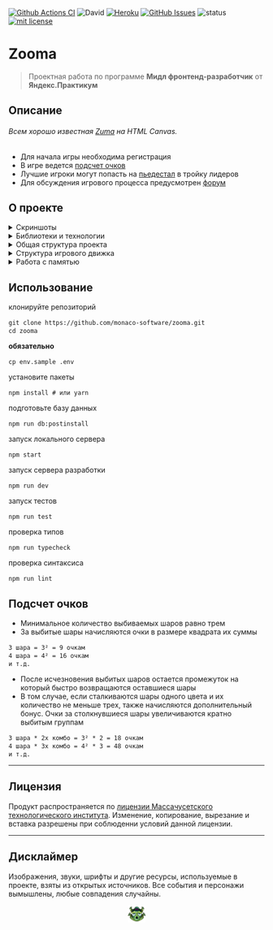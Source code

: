 [![Github Actions CI](https://github.com/monaco-software/zooma/workflows/ci/badge.svg)](https://github.com/monaco-software/zooma/actions?query=workflow%3Aci)
![David](https://img.shields.io/david/dev/monaco-software/zooma)
[![Heroku](https://img.shields.io/badge/website-zooma--deluxe-brightgreen)](https://zooma-deluxe.herokuapp.com/)
[![GitHub Issues](https://img.shields.io/github/issues/monaco-software/zooma.svg)](https://github.com/monaco-software/zooma/issues)
![status](https://img.shields.io/badge/status-pre--alpha-red)
[![mit license](https://img.shields.io/badge/license-MIT-50CB22.svg)](https://opensource.org/licenses/MIT)

# Zooma

> Проектная работа по программе **Мидл фронтенд-разработчик** от **Яндекс.Практикум**

## Описание

###### Всем хорошо известная [Zuma](https://ru.wikipedia.org/wiki/Zuma) на HTML Canvas.

- Для начала игры необходима регистрация
- В игре ведется [подсчет очков](#подсчет-очков)
- Лучшие игроки могут попасть на [пьедестал](https://zooma-deluxe.herokuapp.com/leaderboard) в тройку лидеров
- Для обсуждения игрового процесса предусмотрен [форум](https://zooma-deluxe.herokuapp.com/forum)

## О проекте
<details><summary>Скриншоты</summary>

<p align="center">
<img src="/src/pages/game/assets/images/thumbnails/level_1_thumb.webp">
<img src="/src/pages/game/assets/images/thumbnails/level_2_thumb.webp">
<img src="/src/pages/game/assets/images/thumbnails/level_3_thumb.webp">
</p>

</details>

<details><summary>Библиотеки и технологии</summary>

- TypeScript
- React
- Redux
- Canvas
- CSS
- Webpack
- ESLint
- Docker
- Jest
- Web Workers
- Fullscreen API
- LocalStorage API

</details>

<details><summary>Общая структура проекта</summary>

```
.
├── middlewares               # промежуточные обработчики Express
└── src                       # исходники TypeScript
    ├── api                   # внешние сервисы
    ├── common                # общие модули и типы
    ├── components            # переиспользуемые компоненты
    ├── pages                 # конечные точки маршрутизации
    |   ├── account           # настройки пользователя
    |   ├── forum             # форум
    |   ├── game              # игра
    |   ├── gameLevels        # страница уровней
    |   ├── gameOver          # для проигравших
    |   ├── leaderboard       # достижения
    |   ├── root              # лэндинг
    |   ├── signin            # авторизация
    |   └── signup            # регистрация
    ├── pwa                   # прогрессивное web-приложение
    └── store                 # хранилище Redux
```

</details>

<details><summary>Структура игрового движка</summary>

```
game
├── assets
│   ├── fonts
│   ├── images
│   └── sounds
├── UserInterface             # взаимодействие с пользователем
├── Layers                    # компоненты Canvas
├── lib                       # классы и утилиты
├── constants.ts              # константы и перечисления
├── Game.tsx                  # точка входа
├── levels.ts                 # настройка уровней
└── setup.ts                  # настройки движка
```

</details>

<details><summary>Работа с памятью</summary>


1. Устранены утечки памяти при работе с сайд-эффектами React
   - определены ссылки на
     - setTimeout()
     - setInterval()
     - requestAnimationFrame()
   - на выходе ресурсы освобождаются вызовом соответствующих функций

1. Обнаружены и устранены наложения длительных сайд-эффектов

1. В классах спрайтов введены статические переменные для изображений, что позволило отказаться от `new Image()` в конструкторах.

1. Расчеты изменены таким образом, чтобы не использовать `slice()` для массивов.

1. В игре для устранения коротких фризов при работе Garbage Collector были введены массивы для хранения удаленных объектов. Ресурсы высвобождаются после завершения уровня.

</details>

## Использование
клонируйте репозиторий
```shell script
git clone https://github.com/monaco-software/zooma.git
cd zooma
```
**обязательно**
```
cp env.sample .env
```
установите пакеты
```shell script
npm install # или yarn
```
подготовьте базу данных
```
npm run db:postinstall
```
запуск локального сервера
```shell script
npm start
```
запуск сервера разработки
```shell script
npm run dev
```
запуск тестов
```
npm run test
```
проверка типов
```shell script
npm run typecheck
```
проверка синтаксиса
```shell script
npm run lint
```

## Подсчет очков
- Минимальное количество выбиваемых шаров равно трем
- За выбитые шары начисляются очки в размере квадрата их суммы
```
3 шара = 3² = 9 очкам
4 шара = 4² = 16 очкам
и т.д.
```
- После исчезновения выбитых шаров остается промежуток на который быстро возвращаются оставшиеся шары
- В том случае, если сталкиваются шары одного цвета и их количество не меньше трех, также начисляются дополнительный бонус. Очки за столкнувшиеся шары увеличиваются кратно выбитым группам

```
3 шара * 2х комбо = 3² * 2 = 18 очкам
4 шара * 3х комбо = 4² * 3 = 48 очкам
и т.д.
```
___

## Лицензия
Продукт распространяется по [лицензии Массачусетского технологического института](https://opensource.org/licenses/MIT). Изменение, копирование, вырезание и вставка разрешены при соблюденни условий данной лицензии.

___

## Дисклаймер

Изображения, звуки, шрифты и другие ресурсы, используемые в проекте, взяты из открытых источников. Все события и персонажи вымышлены, любые совпадения случайны.

<p align="center">
<img src="/src/pages/game/assets/images/frog.webp" width="35" height="35">
</p>

